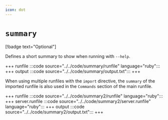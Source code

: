 ```yaml
---
icon: dot
---
```


# `summary`

[!badge text="Optional"]

Defines a short summary to show when running with `--help`.

+++ runfile
:::code source="../../code/summary/runfile" language="ruby":::
+++ output
:::code source="../../code/summary/output.txt":::
+++

When using multiple runfiles with the `import` directive, the `summary` of the
imported runfile is also used in the `Commands` section of the main runfile.


+++ runfile
:::code source="../../code/summary2/runfile" language="ruby":::
+++ server.runfile
:::code source="../../code/summary2/server.runfile" language="ruby":::
+++ output
:::code source="../../code/summary2/output.txt":::
+++